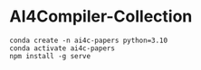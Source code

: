 # AI4Compiler-Collection

```shell
conda create -n ai4c-papers python=3.10
conda activate ai4c-papers
npm install -g serve
```
